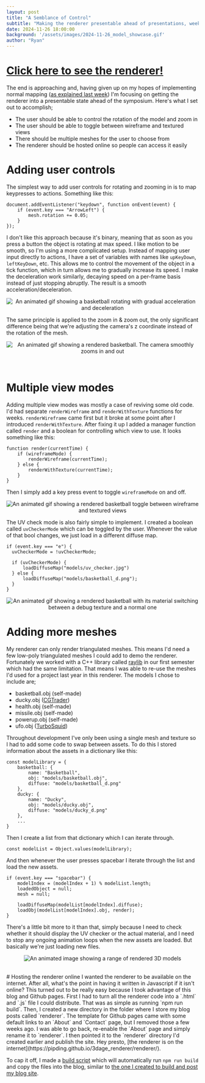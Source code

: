```yaml
---
layout: post
title: "A Semblance of Control"
subtitle: "Making the renderer presentable ahead of presentations, week ending 2024-11-26"
date: 2024-11-26 18:00:00
background: '/assets/images/2024-11-26_model_showcase.gif'
author: "Ryan"
---
```


# [Click here to see the renderer!](https://pipding.github.io/3dage_renderer/renderer/)

The end is approaching and, having given up on my hopes of implementing normal mapping ([as explained last week](https://pipding.github.io/3dage_renderer/2024/11/19/try_to_add_normal_maps.html)) I'm focusing on getting the renderer into a presentable state ahead of the symposium. Here's what I set out to accomplish;
- The user should be able to control the rotation of the model and zoom in
- The user should be able to toggle between wireframe and textured views
- There should be multiple meshes for the user to choose from
- The renderer should be hosted online so people can access it easily

# Adding user controls
The simplest way to add user controls for rotating and zooming in is to map keypresses to actions. Something like this:
```
document.addEventListener("keydown", function onEvent(event) {
    if (event.key === "ArrowLeft") {
        mesh.rotation += 0.05;
    }
});
```

I don't like this approach because it's binary, meaning that as soon as you press a button the object is rotating at max speed. I like motion to be smooth, so I'm using a more complicated setup. Instead of mapping user input directly to actions, I have a set of variables with names like `upKeyDown`, `leftKeyDown`, etc. This allows me to control the movement of the object in a tick function, which in turn allows me to gradually increase its speed. I make the deceleration work similarly, decaying speed on a per-frame basis instead of just stopping abruptly. The result is a smooth acceleration/deceleration.
<br>
<p style="text-align: center;">
  <img src="{{ "/assets/images/2024-11-26_rotation_acceleration.gif" | relative_url }}" alt="An animated gif showing a basketball rotating with gradual acceleration and deceleration" style="max-width: 100%; height: auto;">
</p>

The same principle is applied to the zoom in & zoom out, the only significant difference being that we're adjusting the camera's z coordinate instead of the rotation of the mesh.
<p style="text-align: center;">
  <img src="{{ "/assets/images/2024-11-26_zoom_acceleration.gif" | relative_url }}" alt="An animated gif showing a rendered basketball. The camera smoothly zooms in and out" style="max-width: 100%; height: auto;">
</p>
<br>

# Multiple view modes
Adding multiple view modes was mostly a case of reviving some old code. I'd had separate `renderWireframe` and `renderWithTexture` functions for weeks. `renderWireframe` came first but it broke at some point after I introduced `renderWithTexture`. After fixing it up I added a manager function called `render` and a boolean for controlling which view to use. It looks something like this:
```
function render(currentTime) {
    if (wireframeMode) {
        renderWireframe(currentTime);
    } else {
        renderWithTexture(currentTime);
    }
}
```

Then I simply add a key press event to toggle `wireframeMode` on and off.
<p style="text-align: center;">
  <img src="{{ "/assets/images/2024-11-26_wireframe_toggle.gif" | relative_url }}" alt="An animated gif showing a rendered basketball toggle between wireframe and textured views" style="max-width: 100%; height: auto;">
</p>

The UV check mode is also fairly simple to implement. I created a boolean called `uvCheckerMode` which can be toggled by the user. Whenever the value of that bool changes, we just load in a different diffuse map.

```
if (event.key === "e") {
  uvCheckerMode = !uvCheckerMode;

  if (uvCheckerMode) {
      loadDiffuseMap("models/uv_checker.jpg")
  } else {
      loadDiffuseMap("models/basketball_d.png");
  }
}
```
<p style="text-align: center;">
  <img src="{{ "/assets/images/2024-11-26_uv_checker_toggle.gif" | relative_url }}" alt="An animated gif showing a rendered basketball with its material switching between a debug texture and a normal one" style="max-width: 100%; height: auto;">
</p>

# Adding more meshes
My renderer can only render triangulated meshes. This means I'd need a few low-poly triangulated meshes I could add to demo the renderer. Fortunately we worked with a C++ library called [raylib](https://www.raylib.com/) in our first semester which had the same limitation. That means I was able to re-use the meshes I'd used for a project last year in this renderer. The models I chose to include are;
- basketball.obj (self-made)
- ducky.obj ([CGTrader](https://www.cgtrader.com/free-3d-models/sports/toy/rubber-duck-b31f3585-0347-4532-bd92-7ddea6107d0d))
- health.obj (self-made)
- missile.obj (self-made)
- powerup.obj (self-made)
- ufo.obj ([TurboSquid](https://www.turbosquid.com/3d-models/free-3ds-model-flying-saucer/1081073))

Throughout development I've only been using a single mesh and texture so I had to add some code to swap between assets. To do this I stored information about the assets in a dictionary like this:
```
const modelLibrary = {
    basketball: {
        name: "Basketball",
        obj: "models/basketball.obj",
        diffuse: "models/basketball_d.png"
    },
    ducky: {
        name: "Ducky",
        obj: "models/ducky.obj",
        diffuse: "models/ducky_d.png"
    },
    ...
}
```

Then I create a list from that dictionary which I can iterate through.
```
const modelList = Object.values(modelLibrary);
```

And then whenever the user presses spacebar I iterate through the list and load the new assets.

```
if (event.key === "spacebar") {
    modelIndex = (modelIndex + 1) % modelList.length;
    loadedObject = null;
    mesh = null;

    loadDiffuseMap(modelList[modelIndex].diffuse);
    loadObj(modelList[modelIndex].obj, render);
}
```

There's a little bit more to it than that, simply because I need to check whether it should display the UV checker or the actual material, and I need to stop any ongoing animation loops when the new assets are loaded. But basically we're just loading new files.
<p style="text-align: center;">
  <img src="{{ "/assets/images/2024-11-26_model_showcase.gif" | relative_url }}" alt="An animated image showing a range of rendered 3D models" style="max-width: 100%; height: auto;">
</p>
<br>
# Hosting the renderer online
I wanted the renderer to be available on the internet. After all, what's the point in having it written in Javascript if it isn't online? This turned out to be really easy because I took advantage of this blog and Github pages.
First I had to turn all the renderer code into a `.html` and `.js` file I could distribute. That was as simple as running `npm run build`. Then, I created a new directory in the folder where I store my blog posts called `renderer`. The template for Github pages came with some default links to an `About` and  `Contact` page, but I removed those a few weeks ago. I was able to go back, re-enable the `About` page and simply rename it to `renderer`. I then pointed it to the `renderer` directory I'd created earlier and publish the site. Hey presto, [the renderer is on the internet](https://pipding.github.io/3dage_renderer/renderer/).

To cap it off, I made a [build script](https://github.com/Pipding/3dage_renderer/blob/8cc54f498a5beb0a8f28e1a56ece7bc3649418a2/build_renderer.ps1) which will automatically run `npm run build` and copy the files into the blog, similar to [the one I created to build and post my blog site](https://pipding.github.io/3dage_renderer/2024/10/08/meta-blog-post.html#:~:text=I%20created%20a%20bash%20script).